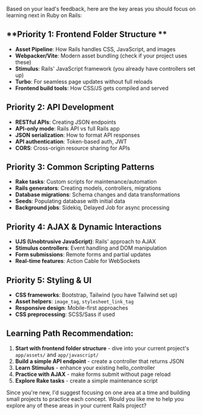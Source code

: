Based on your lead's feedback, here are the key areas you should focus on learning next in Ruby on Rails:

## **Priority 1: Frontend Folder Structure **
- **Asset Pipeline**: How Rails handles CSS, JavaScript, and images
- **Webpacker/Vite**: Modern asset bundling (check if your project uses these)
- **Stimulus**: Rails' JavaScript framework (you already have controllers set up)
- **Turbo**: For seamless page updates without full reloads
- **Frontend build tools**: How CSS/JS gets compiled and served

## **Priority 2: API Development**
- **RESTful APIs**: Creating JSON endpoints
- **API-only mode**: Rails API vs full Rails app
- **JSON serialization**: How to format API responses
- **API authentication**: Token-based auth, JWT
- **CORS**: Cross-origin resource sharing for APIs

## **Priority 3: Common Scripting Patterns**
- **Rake tasks**: Custom scripts for maintenance/automation
- **Rails generators**: Creating models, controllers, migrations
- **Database migrations**: Schema changes and data transformations
- **Seeds**: Populating database with initial data
- **Background jobs**: Sidekiq, Delayed Job for async processing

## **Priority 4: AJAX & Dynamic Interactions**
- **UJS (Unobtrusive JavaScript)**: Rails' approach to AJAX
- **Stimulus controllers**: Event handling and DOM manipulation
- **Form submissions**: Remote forms and partial updates
- **Real-time features**: Action Cable for WebSockets

## **Priority 5: Styling & UI**
- **CSS frameworks**: Bootstrap, Tailwind (you have Tailwind set up)
- **Asset helpers**: `image_tag`, `stylesheet_link_tag`
- **Responsive design**: Mobile-first approaches
- **CSS preprocessing**: SCSS/Sass if used

## **Learning Path Recommendation:**
1. **Start with frontend folder structure** - dive into your current project's `app/assets/` and `app/javascript/`
2. **Build a simple API endpoint** - create a controller that returns JSON
3. **Learn Stimulus** - enhance your existing hello_controller
4. **Practice with AJAX** - make forms submit without page reload
5. **Explore Rake tasks** - create a simple maintenance script

Since you're new, I'd suggest focusing on one area at a time and building small projects to practice each concept. Would you like me to help you explore any of these areas in your current Rails project?